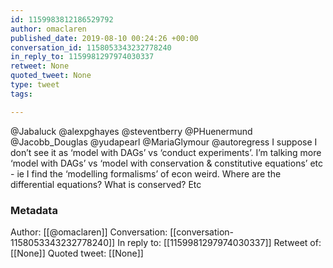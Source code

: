 ```yaml
---
id: 1159983812186529792
author: omaclaren
published_date: 2019-08-10 00:24:26 +00:00
conversation_id: 1158053343232778240
in_reply_to: 1159981297974030337
retweet: None
quoted_tweet: None
type: tweet
tags:

---
```


@Jabaluck @alexpghayes @steventberry @PHuenermund @Jacobb_Douglas @yudapearl @MariaGlymour @autoregress I suppose I don’t see it as ‘model with DAGs’ vs ‘conduct experiments’. I’m talking more ‘model with DAGs’ vs ‘model with conservation &amp; constitutive equations’ etc - ie I find the ‘modelling formalisms’ of econ weird. Where are the differential equations? What is conserved? Etc

### Metadata

Author: [[@omaclaren]]
Conversation: [[conversation-1158053343232778240]]
In reply to: [[1159981297974030337]]
Retweet of: [[None]]
Quoted tweet: [[None]]
